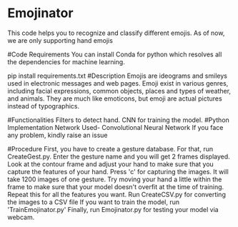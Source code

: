 # Emojinator
This code helps you to recognize and classify different emojis. As of now, we are only supporting hand emojis


#Code Requirements
You can install Conda for python which resolves all the dependencies for machine learning.

pip install requirements.txt
#Description
Emojis are ideograms and smileys used in electronic messages and web pages. Emoji exist in various genres, including facial expressions, common objects, places and types of weather, and animals. They are much like emoticons, but emoji are actual pictures instead of typographics.

#Functionalities
Filters to detect hand.
CNN for training the model.
#Python Implementation
Network Used- Convolutional Neural Network
If you face any problem, kindly raise an issue

#Procedure
First, you have to create a gesture database. For that, run CreateGest.py. Enter the gesture name and you will get 2 frames displayed. Look at the contour frame and adjust your hand to make sure that you capture the features of your hand. Press 'c' for capturing the images. It will take 1200 images of one gesture. Try moving your hand a little within the frame to make sure that your model doesn't overfit at the time of training.
Repeat this for all the features you want.
Run CreateCSV.py for converting the images to a CSV file
If you want to train the model, run 'TrainEmojinator.py'
Finally, run Emojinator.py for testing your model via webcam.
